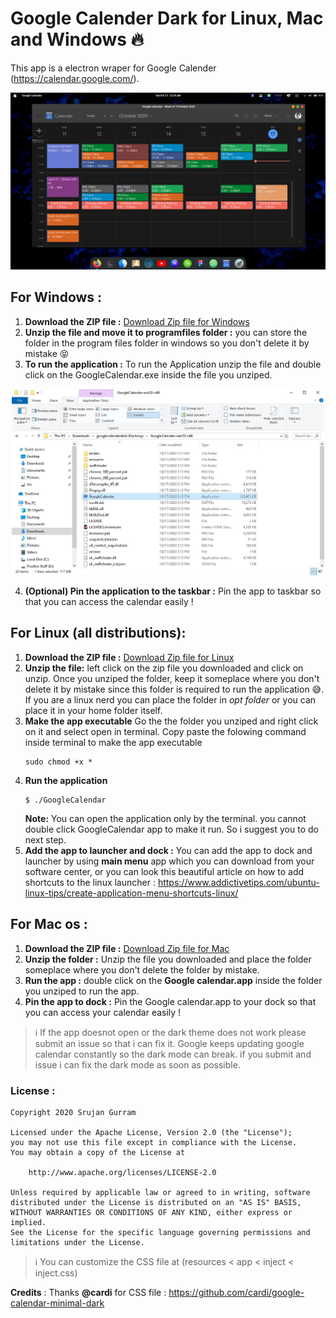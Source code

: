 # Google Calender Dark for Linux, Mac and Windows 🔥
This app is a electron wraper for Google Calender (https://calendar.google.com/).

<center>
<img src = "./Resources/google-calender.png">
</center>
<!-- Add icon library -->
<link rel="stylesheet" href="https://cdnjs.cloudflare.com/ajax/libs/font-awesome/4.7.0/css/font-awesome.min.css">

## For Windows :
1. **Download the ZIP file :**
    <a href="https://github.com/Royal-lobster/googlecalenderdark-Electronjs/raw/master/Compressed/GoogleCalender-win32-x64.zip"> Download Zip file for Windows</a>
2. **Unzip the file and move it to programfiles folder :**
    you can store the folder in the program files folder in windows so you don't delete it by mistake 😝
3. **To run the application :**
    To run the Application unzip the file and double click on the GoogleCalendar.exe inside the file you unziped. 

<p align="center">
<img src = "./Resources/runinstructions-windows.jpg" width="500px">
</p>

4. **(Optional) Pin the application to the taskbar :**
    Pin the app to taskbar so that you can access the calendar easily !
    
## For Linux (all distributions):
1. **Download the ZIP file :**
    <a href="https://github.com/Royal-lobster/googlecalenderdark-Electronjs/raw/master/Compressed/GoogleCalendar-linux-x64.zip"> Download Zip file for Linux</a>
2. **Unzip the file:**
    left click on the zip file you downloaded and click on unzip. Once you unziped the folder, keep it someplace where you don't delete it by mistake since this folder is required to run the application 😅. If you are a linux nerd you can place the folder in *opt folder* or you can place it in your home folder itself.
3. **Make the app executable**
    Go the the folder you unziped and right click on it and select open in terminal. Copy paste the folowing command inside terminal to make the app executable
    ```
    sudo chmod +x *
    ```
4. **Run the application**
    ```
    $ ./GoogleCalendar
    ```
    **Note:** You can open the application only by the terminal. you cannot double click GoogleCalendar app to make it run. So i suggest you to do next step.
5. **Add the app to launcher and dock :**
    You can add the app to dock and launcher by using **main menu** app which you can download from your software center, or you can look this beautiful article                                on how to add shortcuts to the linux launcher : https://www.addictivetips.com/ubuntu-linux-tips/create-application-menu-shortcuts-linux/

## For Mac os :
1. **Download the ZIP file :**
    <a href="https://github.com/Royal-lobster/googlecalenderdark-Electronjs/raw/master/Compressed/Google%20Calender-mac-x64.zip"> Download Zip file for Mac</a>
2. **Unzip the folder :**
    Unzip the file you downloaded and place the folder someplace where you don't delete the folder by mistake.
3. **Run the app :**
    double click on the **Google calendar.app** inside the folder you unziped to run the app.
4. **Pin the app to dock :**
    Pin the Google calendar.app to your dock so that you can access your calendar easily !

> :information_source: If the app doesnot open or the dark theme does not work please submit an issue so that i can fix it. Google keeps updating google calendar constantly so the dark mode can break. if you submit and issue i can fix the dark mode as soon as possible. 

### License :
```
Copyright 2020 Srujan Gurram

Licensed under the Apache License, Version 2.0 (the "License");
you may not use this file except in compliance with the License.
You may obtain a copy of the License at

    http://www.apache.org/licenses/LICENSE-2.0

Unless required by applicable law or agreed to in writing, software
distributed under the License is distributed on an "AS IS" BASIS,
WITHOUT WARRANTIES OR CONDITIONS OF ANY KIND, either express or implied.
See the License for the specific language governing permissions and
limitations under the License.
```
> :information_source: You can customize the CSS file at (resources < app < inject < inject.css)

**Credits** : Thanks **@cardi** for CSS file : https://github.com/cardi/google-calendar-minimal-dark
